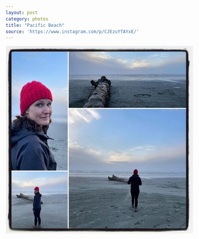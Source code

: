 ```yaml
---
layout: post
category: photos
title: "Pacific Beach"
source: 'https://www.instagram.com/p/CJEzuYfAYxE/'
---
```


[![Pacific Beach](/instagram/th-CJEzuYfAYxE.jpg)](https://www.instagram.com/p/CJEzuYfAYxE/)
